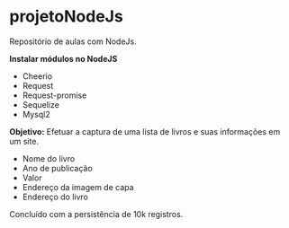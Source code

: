 ﻿# projetoNodeJs
Repositório de aulas com NodeJs.

**Instalar módulos no NodeJS**
<ul>
  <li>Cheerio</li>
  <li>Request</li>
  <li>Request-promise</li>
  <li>Sequelize</li>
  <li>Mysql2</li>
</ul>
  
**Objetivo:**
Efetuar a captura de uma lista de livros e suas informações em um site.
<ul>
  <li>Nome do livro</li>
  <li>Ano de publicação</li>
  <li>Valor</li>
  <li>Endereço da imagem de capa</li>
  <li>Endereço do livro</li>
</ul>

Concluído com a persistência de 10k registros.

